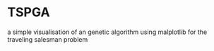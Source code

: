# TSPGA
a simple visualisation of an genetic algorithm using malplotlib for the traveling salesman problem
